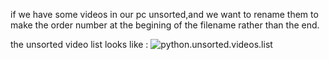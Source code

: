 if we  have some videos in our pc unsorted,and we want to rename them to make the order number at the begining of  the filename rather than the end. 

the unsorted video list looks like :
![python.unsorted.videos.list](/home/srx/Pictures/python.unsorted.videos.list.png)